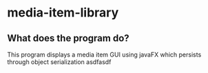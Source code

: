 # media-item-library

## What does the program do?
This program displays a media item GUI using javaFX which persists through object serialization
asdfasdf




